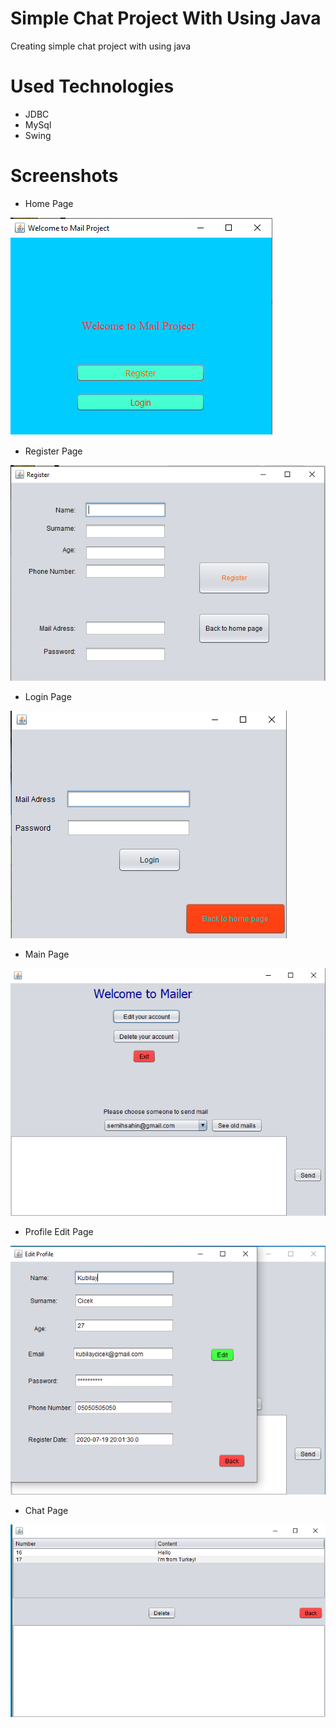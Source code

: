 # Simple Chat Project With Using Java
 Creating simple chat project with using java

# Used Technologies

* JDBC
* MySql
* Swing

# Screenshots

* Home Page

![Home Page](outputs/homePage.png)

* Register Page

![Register Page](outputs/registerPage.png)

* Login Page

![Login Page](outputs/loginPage.png)

* Main Page

![Main Page](outputs/mainPage.png)

* Profile Edit Page

![Edit Page](outputs/editPage.png)

* Chat Page

![Chat Page](outputs/chatPage.png)
